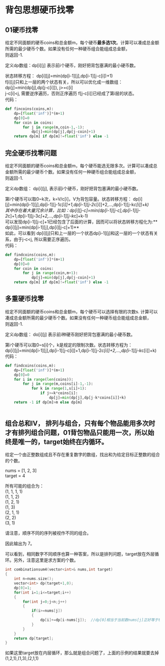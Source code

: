 # 背包思想硬币找零

## 01硬币找零

给定不同面额的硬币coins和总金额m，每个硬币**最多选1次**。计算可以凑成总金额所需的最少硬币个数。如果没有任何一种硬币组合能组成总金额，\
则返回-1.

定义dp数组：dp[i][j] 表示前i个硬币，刚好把背包塞满的最小硬币数。

状态转移方程： dp[i][j]=min(dp[i-1][j],dp[i-1][j-c[i])+1)\
f[i][j]只和上一层的两个状态有关，所以可以优化成一维数组： dp[j]=min(dp[j],dp[j-c[i]]), j>=c[i] \
j-c[i]<j, 需要逆序遍历，否则正序遍历 f[j-c[i]]已经成了第i层的状态。\
代码：

```Python
def fincoins(coins,m):
    dp=[float('inf')]*(m+1)
    dp[0]=0
    for coin in coins:
        for j in range(m,coin-1,-1):
            dp[j]=min(dp[j],dp[j-coin]+1)
    return dp[m] if dp[m]!=float('inf') else -1
```

## 完全硬币找零问题

给定不同面额的硬币coins和总金额m，每个硬币能选无限多次。计算可以凑成总金额所需的最少硬币个数。如果没有任何一种硬币组合能组成总金额，\
则返回-1.

定义dp数组： dp[i][j], 表示前i个硬币，刚好把背包塞满的最小硬币数。

第i个硬币可以取0~k次，k=V/c[i]，V为背包容量。状态转移方程： dp[i][j]=min(dp[i-1][j],dp[i-1][j-1*c[i]]+1,dp[i-1][j-2*c[i]]+2,...,dp[i-1][j-k*c[i]]+k)\
其中存在着大量冗余计算，比如：dp[i][j-c]=min(dp[i-1][j-c],dp[i-1][j-2*c]+1,dp[i-1][j-3*c]+2,...,dp[i-1][j-k*c]+k-1)\
可以发现dp[i-1][j-c]+1已经包含了后面的计算，因而可以将状态转移方程化为:** dp[i][j]=min(dp[i-1][j],dp[i][j-c]+1)**\
如此，可以看到 dp[i][j]只和上一层的一个状态dp[i-1][j]和这一层的一个状态有关系，由于j-c<j, 所以需要正序遍历。\
代码：

```Python
def findcoins(coins,m):
    dp=[float('inf')]*(m+1)
    dp[0]=0
    for coin in coins:
        for j in range(coin,m+1):
            dp[j]=min(dp[j],dp[j-coin]+1)
    return dp[m] if dp[m]!=float('inf') else -1
```

## 多重硬币找零

给定不同面额的硬币coins和总金额m，每个硬币可以选择有限的次数s. 计算可以凑成总金额所需的最少硬币个数。如果没有任何一种硬币组合能组成总金额，\
则返回-1.

定义dp数组： do[i][j] 表示前i种硬币刚好把背包塞满的最小硬币数。

第i个硬币可以取0~s[i]个，k是规定的限制次数。状态转移方程为：\
dp[i][j]=min(dp[i-1][j],dp[i-1][j-c[i]]+1,dp[i-1][j-2*c[i]]+2,...,dp[i-1][j-k*c[i]]+k)\
代码：

```Python
def findcoins(coins,m):
    dp=[float('inf')]*(m+1)
    dp[0]=0
    for i in range(len(coins)):
        for j in range(m,coins[i]-1,-1):
            for k in range(1,s[i]+1):
                if j>=k*coins[i]:
                    dp[j]=min(dp[j],dp[j-k*coins[i]]+k)
    return -1 if dp[m]>m else dp[m]
                
```

## 组合总和IV， 排列与组合，只有每个物品能用多次时才有排列组合问题，01背包物品只能用一次，所以始终是唯一的，target始终在内循环。

给定一个由正整数组成且不存在重复数字的数组，找出和为给定目标正整数的组合的个数。

nums = [1, 2, 3]\
target = 4

所有可能的组合为：\
(1, 1, 1, 1)\
(1, 1, 2)\
(1, 2, 1)\
(1, 3)\
(2, 1, 1)\
(2, 2)\
(3, 1)

请注意，顺序不同的序列被视作不同的组合。

因此输出为 7。

可以看到，相同数字不同顺序也算一种答案，所以是排列问题，target放在外层循环。另外，注意这里是求方案的个数。

```C++
int combinationsum4(vector<int>& nums,int target)
{
    int n=nums.size();
    vector<int> dp(target+1,0);
    dp[0]=1;
    for(int i=1;i<=target;i++)
    {
        for(int j=0;j<n;j++)
        {
            if(i>=nums[j])
            {
                dp[i]+=dp[i-nums[j]);  //dp[0]相当于当前数nums[j]正好等于target,方法数为1
            }
        }
    }
    return dp[target];
}
```
如果这里target放在内层循环，那么就是组合问题了，上面的示例的结果就要去掉(1,2,1),(1,3),(2,1,1)
